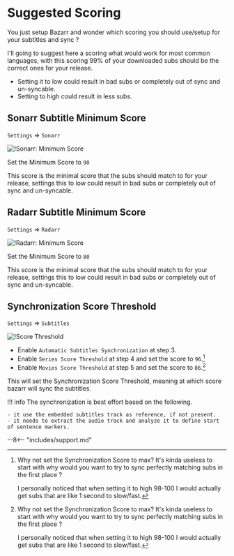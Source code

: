 # Suggested Scoring

You just setup Bazarr and wonder which scoring you should use/setup for your subtitles and sync  ?

I'll going to suggest here a scoring what would work for most common languages, with this scoring 99% of your downloaded subs should be the correct ones for your release.

- Setting it to low could result in bad subs or completely out of sync and un-syncable.
- Setting to high could result in less subs.

## Sonarr Subtitle Minimum Score

`Settings` => `Sonarr`

![!Sonarr: Minimum Score](images/settings-sonarr-options-minimum-score.png)

Set the Minimum Score to `90`

This score is the minimal score that the subs should match to for your release, settings this to low could result in bad subs or completely out of sync and un-syncable.

## Radarr Subtitle Minimum Score

`Settings` => `Radarr`

![!Radarr: Minimum Score](images/settings-radarr-options-minimum-score.png)

Set the Minimum Score to `80`

This score is the minimal score that the subs should match to for your release, settings this to low could result in bad subs or completely out of sync and un-syncable.

## Synchronization Score Threshold

`Settings` => `Subtitles`

![!Score Threshold](images/settings-subtitles-sync-score.png)

- Enable `Automatic Subtitles Synchronization` at step 3.
- Enable `Series Score Threshold` at step 4 and set the score to `96`.[^1]
- Enable `Movies Score Threshold` at step 5 and set the score to `86`.[^1]

This will set the Synchronization Score Threshold, meaning at which score bazarr will sync the subtitles.

!!! info
    The synchronization is best effort based on the following.

    - it use the embedded subtitles track as reference, if not present.
    - it needs to extract the audio track and analyze it to define start of sentence markers.

[^1]:
    Why not set the Synchronization Score to max?
    It's kinda useless to start with why would you want to try to sync perfectly matching subs in the first place ?

    I personally noticed that when setting it to high 98-100 I would actually get subs that are like 1 second to slow/fast.

--8<-- "includes/support.md"
